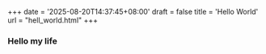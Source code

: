 +++
date = '2025-08-20T14:37:45+08:00'
draft = false
title = 'Hello World'
url = "hell_world.html"
+++

### Hello my life
